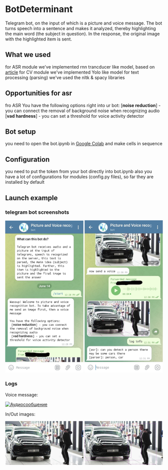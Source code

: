 # BotDeterminant

Telegram bot, on the input of which is a picture and voice message. 
The bot turns speech into a sentence and makes it analyzed, thereby highlighting the main word (the subject in question). 
In the response, the original image with the highlighted item is sent.

## What we used
for ASR module we've implemented rnn trancducer like model, based on [article](https://arxiv.org/abs/2005.03191)
for CV module we've implemented Yolo like model
for text processing (parsing) we've used the nltk & spacy libraries

## Opportunities for asr
fro ASR You have the following options right into ur bot:
 [**noise reduction**] - you can connect the removal of background noise when recognizing audio
 [**vad hardness**] - you can set a threshold for voice activity detector

## Bot setup
you need to open the bot.ipynb in [Google Colab](https://www.google.com/url?sa=t&rct=j&q=&esrc=s&source=web&cd=&cad=rja&uact=8&ved=2ahUKEwjkyIT6vsL_AhWDyIsKHSMTBHYQFnoECA4QAQ&url=https%3A%2F%2Fresearch.google.com%2Fcolaboratory%2F&usg=AOvVaw38J01zt_Dlb6pQ1fe6FGrI) and make cells in sequence

## Configuration
you need to put the token from your bot directly into bot.ipynb
also you have a lot of configurations for modules (config.py files), so far they are installed by default

## Launch example
### telegram bot screenshots
<p float="left">
  <img src="/launch_files/first.jpg" width="250" />
  <img src="/launch_files/2nd.jpg" width="250" />
</p>

### Logs
Voice message:

[![Аудиосообщение](launch_files/2nd.png)](launch_files/launch_files_voice.mp3)





In/Out images:
<p float="left">
  <img src="/launch_files/musk.jpg" width="250" />
  <img src="/launch_files/detected_musk.jpg" width="250" />
</p>

